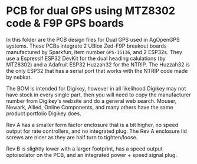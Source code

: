# PCB for dual GPS using MTZ8302 code & F9P GPS boards
In this folder are the PCB design files for Dual GPS used in AgOpenGPS systems. These PCBs integrate 2 UBlox Zed-F9P breakout boards manufactured by Sparkfun, item number `GPS-15136`, and 2 ESP32s. They use a Espressif ESP32 DevKit for the dual heading calulations (by MTZ8302) and a Adafruit ESP32 Huzzah32 for the NTRIP. The Huzzah32 is the only ESP32 that has a serial port that works with the NTRIP code made by nebkat.

The BOM is intended for Digikey, however in all likelihood Digikey may not have stock in every single part, then you will need to copy the manufacturer number from Digikey's website and do a general web search. Mouser, Newark, Allied, Online Components, and many others have the same product portfolio Digikey does.

Rev A has a smaller form factor enclosure that is a bit higher, no speed output for rate controllers, and no integrated plug. The Rev A enclosure lid screws are nicer as they are half turn to tighten/loose.

Rev B is slightly lower with a larger footprint, has a speed output optoisolator on the PCB, and an integrated power + speed signal plug.
